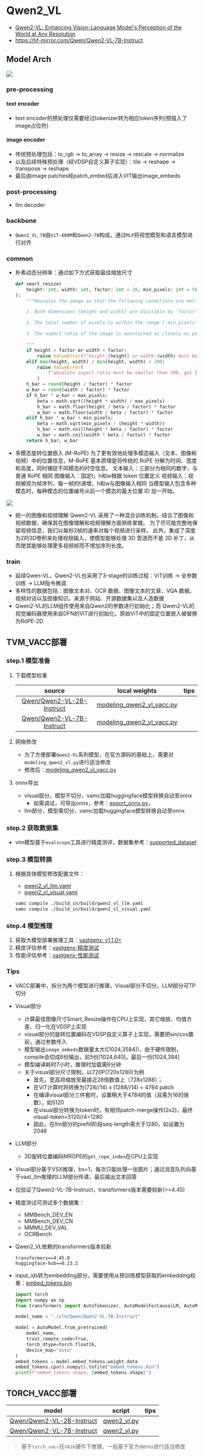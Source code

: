 # Qwen2_VL

- [Qwen2-VL: Enhancing Vision-Language Model's Perception of the World at Any Resolution](https://arxiv.org/pdf/2409.12191)
- https://hf-mirror.com/Qwen/Qwen2-VL-7B-Instruct

## Model Arch

![](../../images/vlm/qwen2_vl/arch.png)

### pre-processing

#### text encoder
- text encoder的预处理仅需要经过tokenizer转为相应token序列(预插入了image占位符)

#### image encoder
- 传统预处理包括：to_rgb -> to_array -> resize -> rescale -> normalize
- 以及后续特殊预处理（经VDSP自定义算子实现）：tile -> reshape -> transpose -> reshape
- 最后由image patches经patch_embed后进入VIT输出image_embeds

### post-processing
- llm decoder

### backbone
- `Qwen2_VL_7B`由`ViT-600M`和`Qwen2-7B`构成，通过`MLP`将视觉模型和语言模型进行对齐


### common
- 朴素动态分辨率：通过如下方式获取最佳缩放尺寸

    ```python
    def smart_resize(
        height: int, width: int, factor: int = 28, min_pixels: int = 56 * 56, max_pixels: int = 14 * 14 * 4 * 1280
    ):
        """Rescales the image so that the following conditions are met:

        1. Both dimensions (height and width) are divisible by 'factor'.

        2. The total number of pixels is within the range ['min_pixels', 'max_pixels'].

        3. The aspect ratio of the image is maintained as closely as possible.

        """
        if height < factor or width < factor:
            raise ValueError(f"height:{height} or width:{width} must be larger than factor:{factor}")
        elif max(height, width) / min(height, width) > 200:
            raise ValueError(
                f"absolute aspect ratio must be smaller than 200, got {max(height, width) / min(height, width)}"
            )
        h_bar = round(height / factor) * factor
        w_bar = round(width / factor) * factor
        if h_bar * w_bar > max_pixels:
            beta = math.sqrt((height * width) / max_pixels)
            h_bar = math.floor(height / beta / factor) * factor
            w_bar = math.floor(width / beta / factor) * factor
        elif h_bar * w_bar < min_pixels:
            beta = math.sqrt(min_pixels / (height * width))
            h_bar = math.ceil(height * beta / factor) * factor
            w_bar = math.ceil(width * beta / factor) * factor
        return h_bar, w_bar
    ```

- 多模态旋转位置嵌入 (M-RoPE)
为了更有效地处理多模态输入（文本、图像和视频）中的位置信息，M-RoPE 基本原理是将传统的 RoPE 分解为时间、宽度和高度，同时捕捉不同模态的时空信息。
文本输入：三部分为相同的数字，与普通 RoPE 相同
图像输入：固定t，h和w根据 token 位置定义
视频输入：视频被视为帧序列，每一帧的t递增，h和w与图像输入相同
当模型输入包含多种模态时，每种模态的位置编号从前一个模态的最大位置 ID 加一开始。

![](../../images/vlm/qwen2_vl/mrope.png)

- 统一的图像和视频理解
Qwen2-VL 采用了一种混合训练机制，结合了图像和视频数据，确保其在图像理解和视频理解方面熟练掌握。 为了尽可能完整地保留视频信息，我们以每秒2帧的速率对每个视频进行采样。 此外，集成了深度为2的3D卷积来处理视频输入，使模型能够处理 3D 管道而不是 2D 补丁，从而使其能够处理更多视频帧而不增加序列长度。



### train
- 延续Qwen-VL，Qwen2-VL也采用了3-stage的训练过程：ViT训练 -> 全参数训练 -> LLM指令微调
- 多样性的数据包括：图像文本对、OCR 数据、图像文本的文章、VQA 数据、视频对话以及图像知识。来源于网站、开源数据集以及人造数据
- Qwen2-VL的LLM组件使用来自Qwen2的参数进行初始化；而 Qwen2-VL的视觉编码器使用来自DFN的ViT进行初始化，原始ViT中的固定位置嵌入被替换为RoPE-2D

## TVM_VACC部署

### step.1 模型准备

1. 下载模型权重

    | source  | local weights | tips |
    | :---: | :--: | :--: |
    | [Qwen/Qwen2-VL-2B-Instruct](https://hf-mirror.com/Qwen/Qwen2-VL-2B-Instruct)  | [modeling_qwen2_vl_vacc.py](./build_in/source_code/modeling_qwen2_vl_vacc.py) |
    | [Qwen/Qwen2-VL-7B-Instruct](https://hf-mirror.com/Qwen/Qwen2-VL-7B-Instruct)  | [modeling_qwen2_vl_vacc.py](./build_in/source_code/modeling_qwen2_vl_vacc.py) |

2. 网络修改
    - 为了方便部署`Qwen2-VL`系列模型，在官方源码的基础上，需要对`modeling_qwen2_vl.py`进行适当修改
    - 修改后：[modeling_qwen2_vl_vacc.py](./build_in/source_code/modeling_qwen2_vl_vacc.py)

3. onnx导出
    - visual部分，模型不切分，vamc加载huggingface模型转换自动至onnx
        - 如需调试，可导出onnx，参考：[export_onnx.py](./build_in/source_code/export_onnx.py)，
    - llm部分，模型需切分，vamc加载huggingface模型转换自动至onnx


### step.2 获取数据集

- vlm模型基于`evalscope`工具进行精度测评，数据集参考：[supported_dataset](https://evalscope.readthedocs.io/zh-cn/latest/get_started/supported_dataset.html#vlmevalkit)

### step.3 模型转换
1. 根据具体模型修改配置文件：
    - [qwen2_vl_llm.yaml](./build_in/build/qwen2_vl_llm.yaml)
    - [qwen2_vl_visual.yaml](./build_in/build/qwen2_vl_visual.yaml)

    ```bash
    vamc compile ./build_in/build/qwen2_vl_llm.yaml
    vamc compile ./build_in/build/qwen2_vl_visual.yaml
    ```

### step.4 模型推理
1. 获取大模型部署推理工具：[vastgenx: v1.1.0+](../../docs/vastgenx/README.md)
2. 精度评估参考：[vastgenx-精度测试](../../docs/vastgenx/README.md#-精度测试)
3. 性能评估参考：[vastgenx-性能测试](../../docs/vastgenx/README.md#-性能测试)

### Tips
- VACC部署中，拆分为两个模型进行推理，Visual部分不切分，LLM部分可TP切分
- Visual部分
    - 计算最佳图像尺寸Smart_Resize操作在CPU上实现，其它缩放、均值方差、归一化在VDSP上实现
    - visual部分的旋转位置编码在VDSP自定义算子上实现，需要把sin/cos置前，通过参数传入
    - 模型输出`image_embeds`数据量太大([1024,3584])，由于硬件限制，compile会切成6份输出，前5份[1024,640]，最后一份[1024,384]
    - 模型编译耗时7小时，推理时加载需6分钟
    - 关于visual部分尺寸限制，以720P(720x1280)为例
        - 首先，宽高将缩放至最接近28倍数值上（728x1288）；
        - 在VIT计算时将转换为(728//14) x (1288//14) = 4784 patch
        - 在编译visual部分三件套时，设置稍大于4784的值（且需为16的倍数），如5120
        - 在visual部分转换为token时，有相邻patch-merge操作(2x2)，最终visual-token=5120//4=1280
        - 因此，在llm部分的prefill阶段seq-length需大于1280，如设置为2048
- LLM部分
    - 3D旋转位置编码MROPE的`get_rope_index`在CPU上实现
- Visual部分基于VSX推理，bs=1，每次只能处理一张图片；通过消息队列向基于vast_llm推理的LLM部分传递，最后输出文本回答
- 仅验证了Qwen2-VL-7B-Instruct，transformers版本需要较新(>=4.45)
- 精度测试可测试多个数据集：
    - MMBench_DEV_EN
    - MMBench_DEV_CN
    - MMMU_DEV_VAL
    - OCRBench
- Qwen2_VL依赖的transformers版本较新
    ```
    transformers==4.45.0
    huggingface-hub==0.23.2
    ```

- input_ids转为embedding部分，需要使用从预训练模型获取的embedding权重：[embed_tokens.bin](http://192.168.20.139:8888/vastml/modelzoo/vlm/Qwen/debug_file/embed_tokens.bin)
    ```python
    import torch
    import numpy as np
    from transformers import AutoTokenizer, AutoModelForCausalLM, AutoModel

    model_name = "./vlm/Qwen/Qwen2-VL-7B-Instruct"

    model = AutoModel.from_pretrained(
        model_name,
        trust_remote_code=True,
        torch_dtype=torch.float16,
        device_map="auto"
    )
    embed_tokens = model.embed_tokens.weight.data
    embed_tokens.cpu().numpy().tofile("embed_tokens.bin")
    print(f"embed_tokens shape: {embed_tokens.shape}")
    ```

## TORCH_VACC部署

|  model |    script  | tips |
| :------: | :------: | :------: |
| [Qwen/Qwen2-VL-2B-Instruct](https://hf-mirror.com/Qwen/Qwen2-VL-2B-Instruct) |[qwen2_vl.py](./pytorch/qwen2_vl.py) |  |
| [Qwen/Qwen2-VL-7B-Instruct](https://hf-mirror.com/Qwen/Qwen2-VL-7B-Instruct)|[qwen2_vl.py](./pytorch/qwen2_vl.py)|  |

> 基于`torch_vacc`在`VA16`硬件下推理，一般基于官方demo进行适当修改

